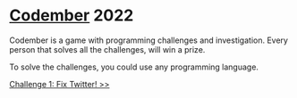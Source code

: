# [Codember](https://codember.dev) 2022

Codember is a game with programming challenges and investigation. Every person that solves all the challenges, will win a prize.

To solve the challenges, you could use any programming language.

[Challenge 1: Fix Twitter! >>](./01_Fix_Twitter/01_fix_twitter.md)